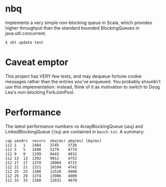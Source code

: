 # nbq

Implements a very simple non-blocking queue in Scala, which provides higher throughput
than the standard bounded BlockingQueues in java.util.concurrent.

    $ sbt update test

# Caveat emptor

This project has VERY few tests, and may dequeue fortune cookie messages rather than the
entries you've enqueued. You probably shouldn't use this implementation: instead, think
of it as motivation to switch to Doug Lea's non-blocking ForkJoinPool.

# Performance

The latest performance numbers vs ArrayBlockingQueue (`abq`) and LinkedBlockingQueue (`lbq`)
are contained in `bench.txt`. A summary:

    cap	sendrs	recvrs	nbq(ms)	abq(ms)	lbq(ms)
    112	1	1	1484	3745	3726
    112	5	5	1490	5279	4774
    112	9	9	1199	8443	4832
    112	13	13	1392	9912	4753
    112	17	17	1370	10904	4715
    112	21	21	1321	10104	4742
    112	25	25	1308	12528	4908
    112	29	29	1374	13906	4909
    112	33	33	1160	12031	4670

